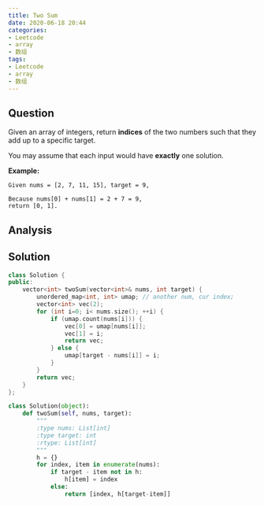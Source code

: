 ```yaml
---
title: Two Sum
date: 2020-06-18 20:44
categories:
- Leetcode
- array
- 数组
tags:
- Leetcode
- array
- 数组
---
```


## Question

Given an array of integers, return **indices** of the two numbers such that they add up to a specific target.

You may assume that each input would have **exactly** one solution.

**Example:**

```
Given nums = [2, 7, 11, 15], target = 9,

Because nums[0] + nums[1] = 2 + 7 = 9,
return [0, 1].
```

## Analysis

## Solution

```c++
class Solution {
public:
    vector<int> twoSum(vector<int>& nums, int target) {
        unordered_map<int, int> umap; // another num, cur index;
        vector<int> vec(2);
        for (int i=0; i< nums.size(); ++i) {
            if (umap.count(nums[i])) {
                vec[0] = umap[nums[i]];
                vec[1] = i;
                return vec;
            } else {
                umap[target - nums[i]] = i;
            }
        }
        return vec;
    }
};
```

```python
class Solution(object):
    def twoSum(self, nums, target):
        """
        :type nums: List[int]
        :type target: int
        :rtype: List[int]
        """
        h = {}
        for index, item in enumerate(nums):
            if target - item not in h:
                h[item] = index
            else:
                return [index, h[target-item]]
```

